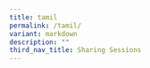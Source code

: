```yaml
---
title: tamil
permalink: /tamil/
variant: markdown
description: ""
third_nav_title: Sharing Sessions
---
```

